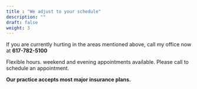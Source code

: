 ```yaml
---
title : "We adjust to your schedule"
description: ""
draft: false
weight: 3
---
```


If you are currently hurting in the areas mentioned above, call my office now at **617-782-5100**

Flexible hours. weekend and evening appointments available. Please call to schedule an appointment. 

**Our practice accepts most major insurance plans.**